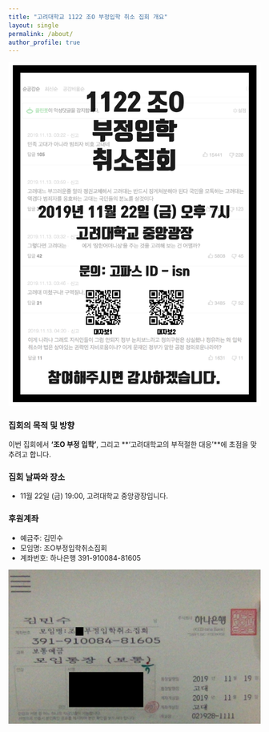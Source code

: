 ```yaml
---
title: "고려대학교 1122 조O 부정입학 취소 집회 개요"
layout: single
permalink: /about/
author_profile: true
---
```




![](/asset/image/poster01-01.png) 


### 집회의 목적 및 방향
이번 집회에서 **‘조O 부정 입학’**, 그리고 **‘고려대학교의 부적절한 대응’**에 초점을 맞추려고 합니다.


### 집회 날짜와 장소
* 11월 22일 (금) 19:00, 고려대학교 중앙광장입니다. 


### 후원계좌
* 예금주: 김민수
* 모임명: 조O부정입학취소집회
* 계좌번호: 하나은행 391-910084-81605


![](/asset/image/account.png) 
